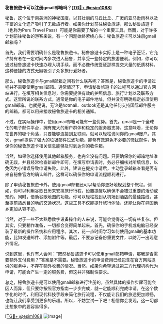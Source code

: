 **秘鲁旅遊卡可以注册gmail邮箱吗？[[TG💪+ @esim1088](https://t.me/s/esim1088)]**

秘鲁，这个位于南美洲的神秘国度，以其壮丽的马丘比丘、广袤的亚马逊雨林以及丰富的文化遗产吸引了无数旅行者。如果你计划前往秘鲁旅游，那么秘鲁旅遊卡（也称为Peru Travel Pass）可能是你需要了解的一个重要工具。然而，对于许多计划前往秘鲁的游客来说，有一个问题始终萦绕心头：秘鲁旅遊卡可以注册gmail邮箱吗？

首先，我们需要明确什么是秘鲁旅遊卡。秘鲁旅遊卡实际上是一种电子签证，它允许持有者在一定时间内多次进入秘鲁，并享受一些特定的旅游便利。例如，你可以通过秘鲁旅遊卡快速办理入境手续，而不必像传统签证那样提交大量的纸质材料。这种便捷的方式无疑吸引了众多旅行爱好者。

那么，秘鲁旅遊卡与gmail邮箱之间有什么联系呢？答案是，秘鲁旅遊卡的申请过程并不需要使用gmail邮箱。通常情况下，申请秘鲁旅遊卡的过程可以通过官方网站进行。在填写相关信息时，你需要提供有效的护照信息、旅行计划以及联系方式。这里所说的联系方式，通常是你的电子邮件地址，但并没有明确规定必须使用gmail邮箱。也就是说，无论是hotmail、outlook还是其他任何支持国际邮件服务的邮箱，都可以用来接收秘鲁旅遊卡的相关通知。

不过，在实际操作中，使用gmail邮箱可能有一些优势。首先，gmail是一个全球化的电子邮件平台，拥有庞大的用户群体和稳定的服务器支持。这意味着，无论你在世界的哪个角落，只要能够连接到互联网，就可以轻松访问你的gmail账户。其次，gmail提供了强大的垃圾邮件过滤功能，能够有效避免不必要的骚扰邮件，确保你的秘鲁旅遊卡相关信息能够及时到达你的收件箱。

当然，如果你选择使用其他邮箱服务，也完全没有问题。只要确保你的邮箱地址准确无误，并且经常检查新邮件即可。在填写申请表时，务必仔细核对所填信息，以免因为小错误导致申请失败。此外，建议在提交申请后，主动登录邮箱查看是否有来自秘鲁官方的确认邮件。这样可以确保你的申请流程顺利进行。

除了申请秘鲁旅遊卡外，使用gmail邮箱还可以帮助你更好地规划整个旅程。例如，你可以利用谷歌日历来安排旅行行程，设置提醒以确保不会错过重要的活动或预约。同时，借助谷歌地图的功能，你可以轻松找到从机场到酒店的最佳路线，甚至提前熟悉目的地的交通状况。这些工具不仅能提升旅行体验，还能让你在异国他乡更加从容不迫。

当然，对于一些不太熟悉数字设备操作的人来说，可能会觉得这一切有些复杂。但其实，只要稍作准备，一切都会变得简单起来。首先，确保你的手机或电脑已经安装了最新的操作系统和应用程序。其次，花一点时间学习如何使用gmail的基本功能，比如发送邮件、添加附件等。最后，不要忘记备份重要文件，以防万一出现意外情况。

说到这里，也许有人会问：“既然秘鲁旅遊卡可以使用gmail邮箱申请，那我是否需要额外支付费用？”答案是不需要。秘鲁旅遊卡的申请费用已经包含在官方网站提供的服务中，不存在额外收费的情况。当然，如果你希望通过第三方代理机构代为申请，可能会产生一定的服务费，但这并非强制性要求。

总之，秘鲁旅遊卡是可以使用gmail邮箱进行注册的。虽然具体的操作步骤可能会因人而异，但只要你按照官方指南一步步完成，就一定能顺利完成申请。在这个数字化的时代，利用现代科技手段来简化旅行流程，不仅能让我们的旅途更加顺畅，也能让我们享受到更多的乐趣。所以，不妨尝试一下吧！相信你会发现，这一切都比想象中的要容易得多。

[[TG💪+ @esim1088](https://t.me/s/esim1088) ![Image](https://i.postimg.cc/4NQfJmqS/Snipaste-2025-05-13-00-14-12.png)]